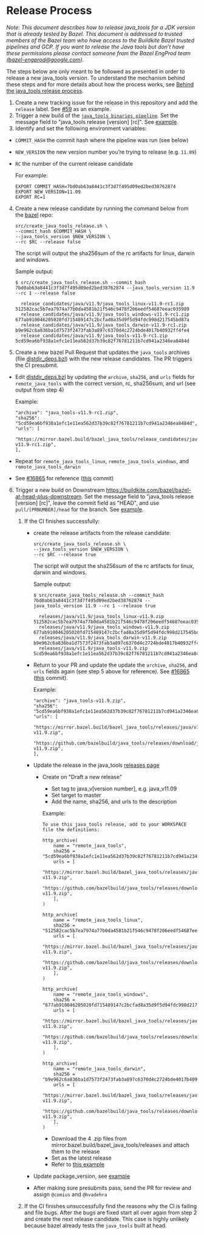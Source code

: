# Release Process

*Note: This document describes how to release java_tools for a JDK version that
is already tested by Bazel. This document is addressed to trusted members of
the Bazel team who have access to the Buildkite Bazel trusted pipelines and GCP.
If you want to release the Java tools but don’t have these permissions please
contact someone from the Bazel EngProd team (bazel-engprod@google.com).*

The steps below are only meant to be followed as presented in order to release
a new java_tools version. To understand the mechanism behind these steps and for
more details about how the process works, see
[Behind the java_tools release process](behind-the-release.md).

1. Create a new tracking issue for the release in this repository and add the
`release` label. See [#59](https://github.com/bazelbuild/java_tools/issues/59) as
an example.
2. Trigger a new build of the [`java_tools binaries pipeline`](https://buildkite.com/bazel-trusted/java-tools-binaries-java). Set the message field to "java_tools release [version] [rc]". See [example](https://buildkite.com/bazel-trusted/java-tools-binaries-java/builds/189).
3. Identify and set the following environment variables:

  * `COMMIT_HASH` the commit hash where the pipeline was run (see below)
  * `NEW_VERSION` the new version number you’re trying to release (e.g. `11.09`)
  * `RC` the number of the current release candidate

     For example:
     ```
     EXPORT COMMIT_HASH=7bd0ab63a8441c3f3d7f495d09ed2bed38762874
     EXPORT NEW_VERSION=11.09
     EXPORT RC=1
     ```

4. Create a new release candidate by running the command below from the [bazel](https://github.com/bazelbuild/bazel) repo:

    ```
    src/create_java_tools_release.sh \
    --commit_hash $COMMIT_HASH \
    --java_tools_version $NEW_VERSION \
    --rc $RC --release false
    ```

    The script will output the sha256sum of the rc artifacts for linux, darwin
    and windows.
    
    Sample output:
    ```
    $ src/create_java_tools_release.sh --commit_hash 7bd0ab63a8441c3f3d7f495d09ed2bed38762874 --java_tools_version 11.9 --rc 1 --release false

      release_candidates/java/v11.9/java_tools_linux-v11.9-rc1.zip 512582cac5b7ea7974a77b0da4581b21f546c9478f206eedf54687eeac035989
      release_candidates/java/v11.9/java_tools_windows-v11.9-rc1.zip 677ab910046205020fd715489147c2bcfad8a35d9f5d94fdc998d217545bd87a
      release_candidates/java/v11.9/java_tools_darwin-v11.9-rc1.zip b9e962c6a836ba1d7573f2473fab3a897c6370d4c2724bde4017b40932ff4fe4
      release_candidates/java/v11.9/java_tools-v11.9-rc1.zip 5cd59ea6bf938a1efc1e11ea562d37b39c82f76781211b7cd941a2346ea8484d
    ```

5. Create a new bazel Pull Request that updates the `java_tools` archives (file [distdir_deps.bzl](https://github.com/bazelbuild/bazel/blob/master/distdir_deps.bzl)) with the new release candidates. The PR triggers the CI presubmit.  

  * Edit [distdir_deps.bzl](https://github.com/bazelbuild/bazel/blob/master/distdir_deps.bzl) by updating the `archive`, `sha256`, and `urls` fields for `remote_java_tools` with the correct version, rc, sha256sum, and url (see output from step 4)
  
     Example:
     ```
     "archive": "java_tools-v11.9-rc1.zip",
     "sha256": "5cd59ea6bf938a1efc1e11ea562d37b39c82f76781211b7cd941a2346ea8484d",
     "urls": [
         "https://mirror.bazel.build/bazel_java_tools/release_candidates/java/v11.9/java_tools-v11.9-rc1.zip",
     ],
     ```
     
  * Repeat for `remote_java_tools_linux`, `remote_java_tools_windows`, and `remote_java_tools_darwin`
  * See [#16865](https://github.com/bazelbuild/bazel/pull/16865) for reference ([this](https://github.com/bazelbuild/bazel/pull/16865/commits/5e1a96221828b91eef634a2087e63d056fb2b146) commit)

6. Trigger a new build on Downstream https://buildkite.com/bazel/bazel-at-head-plus-downstream. Set the message field to "java_tools release [version] [rc]", leave the commit field as "HEAD", and use `pull/[PRNUMBER]/head` for the branch. See [example](https://buildkite.com/bazel/bazel-at-head-plus-downstream/builds/2818). 

    1. If the CI finishes successfully:
        - create the release artifacts from the release candidate:
          ```
          src/create_java_tools_release.sh \
          --java_tools_version $NEW_VERSION \
          --rc $RC --release true
          ```
          The script will output the sha256sum of the rc artifacts for linux, darwin and windows.

          Sample output:
          ```
          $ src/create_java_tools_release.sh --commit_hash 7bd0ab63a8441c3f3d7f495d09ed2bed38762874 --java_tools_version 11.9 --rc 1 --release true

            releases/java/v11.9/java_tools_linux-v11.9.zip 512582cac5b7ea7974a77b0da4581b21f546c9478f206eedf54687eeac035989
            releases/java/v11.9/java_tools_windows-v11.9.zip 677ab910046205020fd715489147c2bcfad8a35d9f5d94fdc998d217545bd87a
            releases/java/v11.9/java_tools_darwin-v11.9.zip b9e962c6a836ba1d7573f2473fab3a897c6370d4c2724bde4017b40932ff4fe4
            releases/java/v11.9/java_tools-v11.9.zip 5cd59ea6bf938a1efc1e11ea562d37b39c82f76781211b7cd941a2346ea8484d
          ```

        - Return to your PR and update the update the `archive`, `sha256`, and `urls` fields again (see step 5 above for reference). See [#16865](https://github.com/bazelbuild/bazel/pull/16865) ([this](https://github.com/bazelbuild/bazel/pull/16865/commits/863b71d654dfefa52f81ed986a83766e3aade2d4) commit).

           Example:
           ```
           "archive": "java_tools-v11.9.zip",
           "sha256": "5cd59ea6bf938a1efc1e11ea562d37b39c82f76781211b7cd941a2346ea8484d",
           "urls": [
              "https://mirror.bazel.build/bazel_java_tools/releases/java/v11.9/java_tools-v11.9.zip",
              "https://github.com/bazelbuild/java_tools/releases/download/java_v11.9/java_tools-v11.9.zip",
           ],
           ```
        - Update the release in the java_tools [releases page](https://github.com/bazelbuild/java_tools/releases)
            -   Create on "Draft a new release"
                -   Set tag to java_v[version number], e.g. java_v11.09
                -   Set target to master
                -   Add the name, sha256, and urls to the description

                Example:
                ```
                To use this java_tools release, add to your WORKSPACE file the definitions:

                http_archive(
                    name = "remote_java_tools",
                    sha256 = "5cd59ea6bf938a1efc1e11ea562d37b39c82f76781211b7cd941a2346ea8484d",
                    urls = [
                            "https://mirror.bazel.build/bazel_java_tools/releases/java/v11.9/java_tools-v11.9.zip",
                            "https://github.com/bazelbuild/java_tools/releases/download/java_v11.9/java_tools-v11.9.zip",
                    ],
                )

                http_archive(
                    name = "remote_java_tools_linux",
                    sha256 = "512582cac5b7ea7974a77b0da4581b21f546c9478f206eedf54687eeac035989",
                    urls = [
                            "https://mirror.bazel.build/bazel_java_tools/releases/java/v11.9/java_tools_linux-v11.9.zip",
                            "https://github.com/bazelbuild/java_tools/releases/download/java_v11.9/java_tools_linux-v11.9.zip",
                    ],
                )

                http_archive(
                    name = "remote_java_tools_windows",
                    sha256 = "677ab910046205020fd715489147c2bcfad8a35d9f5d94fdc998d217545bd87a",
                    urls = [
                            "https://mirror.bazel.build/bazel_java_tools/releases/java/v11.9/java_tools_windows-v11.9.zip",
                            "https://github.com/bazelbuild/java_tools/releases/download/java_v11.9/java_tools_windows-v11.9.zip",    
                    ],
                )

                http_archive(
                    name = "remote_java_tools_darwin",
                    sha256 = "b9e962c6a836ba1d7573f2473fab3a897c6370d4c2724bde4017b40932ff4fe4",
                    urls = [
                            "https://mirror.bazel.build/bazel_java_tools/releases/java/v11.9/java_tools_darwin-v11.9.zip",
                            "https://github.com/bazelbuild/java_tools/releases/download/java_v11.9/java_tools_darwin-v11.9.zip",
                    ],
                )
                ```
                
                -   Download the 4 .zip files from mirror.bazel.build/bazel_java_tools/releases and attach them to the release
                -   Set as the latest release
                -   Refer to [this example](https://github.com/bazelbuild/java_tools/releases/tag/java_v11.9)

        - Update package_version, see [example](https://github.com/bazelbuild/bazel/pull/17203/commits/308ed35f45e82163a84313ef67610a32198f6555)
        - After making sure presubmits pass, send the PR for review and assign `@comius` and `@hvadehra`
    2. If the CI finishes unsuccessfully find the reasons why the CI is failing
    and file bugs. After the bugs are fixed start all over again from step 2 and create the
    next release candidate. This case is highly unlikely because bazel already
    tests the `java_tools` built at head.
